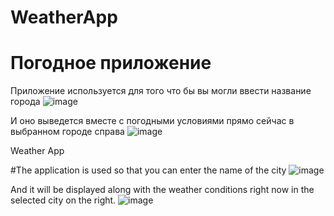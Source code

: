 # WeatherApp
# Погодное приложение

Приложение используется для того что бы вы могли ввести название города 
![image](https://user-images.githubusercontent.com/102300548/174278165-9e54373c-625b-4029-9fc4-f1af9d48563b.png)

И оно выведется вместе с погодными условиями прямо сейчас в выбранном городе справа 
![image](https://user-images.githubusercontent.com/102300548/174278358-cd232982-44b1-496c-8bbf-6e3cfbd51013.png)






Weather App

#The application is used so that you can enter the name of the city
![image](https://user-images.githubusercontent.com/102300548/174278165-9e54373c-625b-4029-9fc4-f1af9d48563b.png)

And it will be displayed along with the weather conditions right now in the selected city on the right.
![image](https://user-images.githubusercontent.com/102300548/174278358-cd232982-44b1-496c-8bbf-6e3cfbd51013.png)
